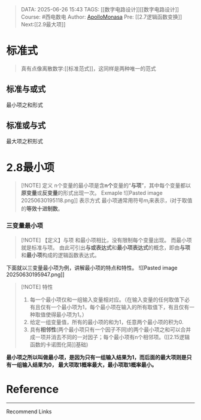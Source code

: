 > DATA: 2025-06-26 15:43
> TAGS: [[数字电路设计]][[数字电路设计]]
> Course: #西电数电 
> Author: [ApolloMonasa](https://github.com/ApolloMonasa)
> Pre: [[2.7逻辑函数变换]]
> Next:[[2.9最大项]]

# 标准式
>真有点像离散数学:[[标准范式]]，这同样是两种唯一的范式
## 标准与或式
最小项之和形式
## 标准或与式
最大项之积形式
# 2.8最小项

> [!NOTE] 定义
> n个变量的最小项是含**n个**变量的“**与项**”，其中每个变量都以**原变量**或**反变量**的形式出现一次。
Exmaple
![[Pasted image 20250630195118.png]]
表示方式
最小项通常用符号$m_i$来表示，i对于取值的**等效十进制数**。

### 三变量最小项

> [!NOTE] 【定义】与项
> 和最小项相比，没有限制每个变量出现。
> 而最小项就是标准与项。
> 由此可引出**与或表达式**和**最小项表达式**的概念，即由**与项**和**最小项**构成的逻辑函数表达式。

下面就以三变量最小项为例，讲解最小项的特点和特性。
![[Pasted image 20250630195947.png]]

> [!NOTE] 特性
> 1. 每一个最小项仅和一组输入变量相对应。（在输入变量的任何取值下必有且仅有一个最小项为1，每个最小项在输入的所有取值下，有且仅有一种取值使得最小项为1。）
> 2. 给定一组变量值，所有的最小项的和为1，任意两个最小项的积为0.
> 3. 具有**相邻性**(两个最小项只有一个因子不同)的两个最小项之和可以合并成一项并消去不同的一对因子；每个最小项有n个相邻项。([[2.15逻辑函数的卡诺图化简]]基础)


**最小项之所以叫做最小项，是因为只有一组输入结果为1，而后面的最大项则是只有一组输入结果为0， 最大项取1概率最大，最小项取1概率最小。**

# Reference


---
Recommend Links
